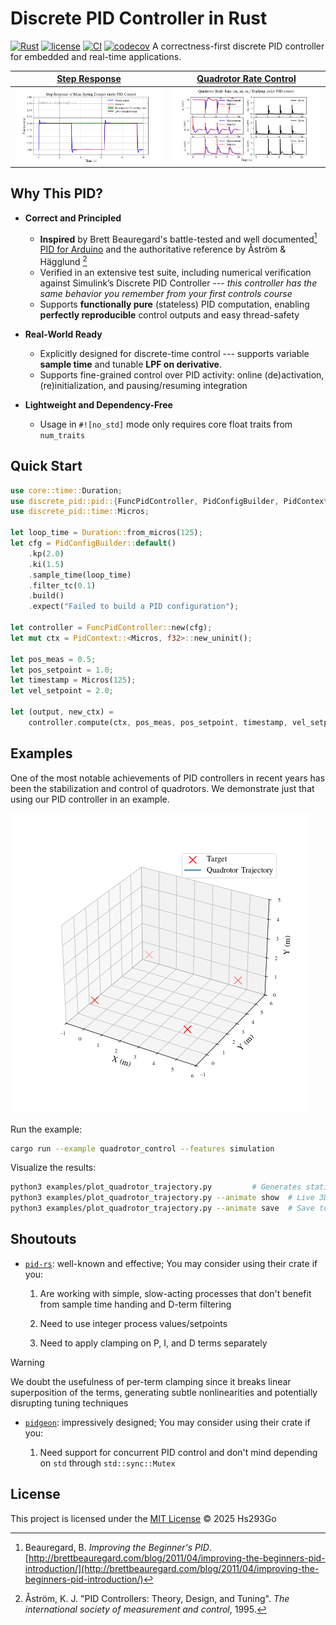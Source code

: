 # Discrete PID Controller in Rust

[![Rust](https://img.shields.io/badge/rust-stable-blue.svg)](https://www.rust-lang.org/)
[![license](https://img.shields.io/badge/license-MIT-blue.svg)](./LICENSE)
[![CI](https://github.com/Hs293Go/discrete_pid/actions/workflows/ci.yml/badge.svg)](https://github.com/Hs293Go/discrete_pid/actions)
[![codecov](https://codecov.io/gh/Hs293Go/discrete_pid/refs/head/main/graph/badge.svg)](https://codecov.io/gh/Hs293Go/discrete_pid)
A correctness-first discrete PID controller for embedded and real-time
applications.

| [Step Response](./examples/step_response.rs)                                                                     | [Quadrotor Rate Control](./examples/quadrotor_control.rs)                                                                |
| ---------------------------------------------------------------------------------------------------------------- | ------------------------------------------------------------------------------------------------------------------------ |
| ![Step Response](https://raw.githubusercontent.com/Hs293Go/discrete_pid/refs/heads/main/media/step_response.png) | ![Quadrotor Control](https://raw.githubusercontent.com/Hs293Go/discrete_pid/refs/heads/main/media/quadrotor_control.png) |

## Why This PID?

- **Correct and Principled**

  - **Inspired** by Brett Beauregard's battle-tested and well documented[^1]
    [PID for Arduino](https://github.com/br3ttb/Arduino-PID-Library) and the
    authoritative reference by Åström & Hägglund [^2]
  - Verified in an extensive test suite, including numerical verification
    against Simulink’s Discrete PID Controller --- _this controller has the same
    behavior you remember from your first controls course_
  - Supports **functionally pure** (stateless) PID computation, enabling
    **perfectly reproducible** control outputs and easy thread-safety

- **Real-World Ready**

  - Explicitly designed for discrete-time control --- supports variable **sample
    time** and tunable **LPF on derivative**.
  - Supports fine-grained control over PID activity: online (de)activation,
    (re)initialization, and pausing/resuming integration

- **Lightweight and Dependency-Free**

  - Usage in `#![no_std]` mode only requires core float traits from `num_traits`

## Quick Start

```rust
use core::time::Duration;
use discrete_pid::pid::{FuncPidController, PidConfigBuilder, PidContext};
use discrete_pid::time::Micros;

let loop_time = Duration::from_micros(125);
let cfg = PidConfigBuilder::default()
    .kp(2.0)
    .ki(1.5)
    .sample_time(loop_time)
    .filter_tc(0.1)
    .build()
    .expect("Failed to build a PID configuration");

let controller = FuncPidController::new(cfg);
let mut ctx = PidContext::<Micros, f32>::new_uninit();

let pos_meas = 0.5;
let pos_setpoint = 1.0;
let timestamp = Micros(125);
let vel_setpoint = 2.0;

let (output, new_ctx) =
    controller.compute(ctx, pos_meas, pos_setpoint, timestamp, vel_setpoint.into());
```

## Examples

One of the most notable achievements of PID controllers in recent years has been
the stabilization and control of quadrotors. We demonstrate just that using our
PID controller in an example.

![Quadrotor 3D trajectory](https://raw.githubusercontent.com/Hs293Go/discrete_pid/refs/heads/main/media/quadrotor_animation.gif)

Run the example:

```sh
cargo run --example quadrotor_control --features simulation
```

Visualize the results:

```sh
python3 examples/plot_quadrotor_trajectory.py         # Generates static plot
python3 examples/plot_quadrotor_trajectory.py --animate show  # Live 3D animation
python3 examples/plot_quadrotor_trajectory.py --animate save  # Save to GIF
```

## Shoutouts

- [`pid-rs`](https://crates.io/crates/pid): well-known and effective; You may
  consider using their crate if you:

  1. Are working with simple, slow-acting processes that don't benefit from
     sample time handing and D-term filtering

  2. Need to use integer process values/setpoints

  3. Need to apply clamping on P, I, and D terms separately

> [!WARNING]
>
> We doubt the usefulness of per-term clamping since it breaks linear
> superposition of the terms, generating subtle nonlinearities and potentially
> disrupting tuning techniques

- [`pidgeon`](https://github.com/security-union/pidgeon/tree/main): impressively
  designed; You may consider using their crate if you:

  1. Need support for concurrent PID control and don't mind depending on `std`
     through `std::sync::Mutex`

## License

This project is licensed under the [MIT License](./LICENSE) © 2025 Hs293Go

[^1]:
    Beauregard, B. _Improving the Beginner's PID_.
    [http://brettbeauregard.com/blog/2011/04/improving-the-beginners-pid-introduction/](http://brettbeauregard.com/blog/2011/04/improving-the-beginners-pid-introduction/)

[^2]:
    Åström, K. J. "PID Controllers: Theory, Design, and Tuning". _The
    international society of measurement and control_, 1995.
